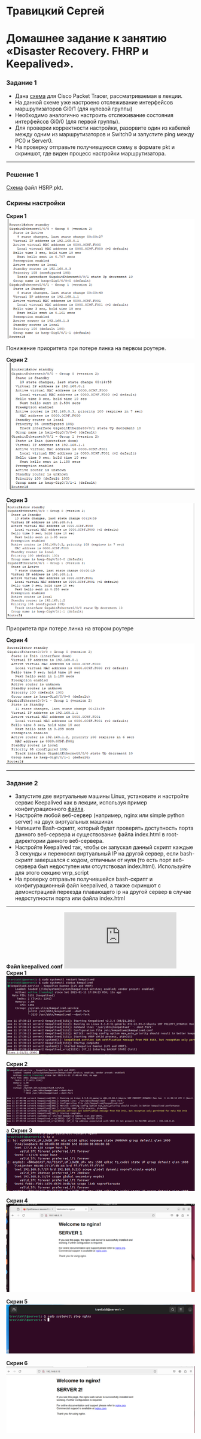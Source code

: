 # Травицкий Сергей
# Домашнее задание к занятию «Disaster Recovery. FHRP и Keepalived».  

### Задание 1
- Дана [схема](https://github.com/netology-code/sflt-homeworks/tree/main/1/hsrp_advanced.pkt) для Cisco Packet Tracer, рассматриваемая в лекции.
- На данной схеме уже настроено отслеживание интерфейсов маршрутизаторов Gi0/1 (для нулевой группы)
- Необходимо аналогично настроить отслеживание состояния интерфейсов Gi0/0 (для первой группы).
- Для проверки корректности настройки, разорвите один из кабелей между одним из маршрутизаторов и Switch0 и запустите ping между PC0 и Server0.
- На проверку отправьте получившуюся схему в формате pkt и скриншот, где виден процесс настройки маршрутизатора.

---
### Решение 1
[Cхемa](https://github.com/travickiy67/Disaster-Recovery/raw/refs/heads/main/files/HSRP.pkt) файл HSRP.pkt.  

### Скрины наcтройки

**Cкрин 1**  
![alt text](https://github.com/travickiy67/Disaster-Recovery/blob/main/img/img01.png)   

Понижение приоритета при потере линка на первом роутере.  

**Скрин 2**  
![alt text](https://github.com/travickiy67/Disaster-Recovery/blob/main/img/img02.png)  

**Скрин 3**  
![alt text](https://github.com/travickiy67/Disaster-Recovery/blob/main/img/img03.png)  

Приоритета при потере линка на втором роутере  

**Скрин 4**  
![alt text](https://github.com/travickiy67/Disaster-Recovery/blob/main/img/img04.png)  

---
### Задание 2
- Запустите две виртуальные машины Linux, установите и настройте сервис Keepalived как в лекции, используя пример конфигурационного [файла](https://github.com/netology-code/sflt-homeworks/blob/main/1/keepalived-simple.conf).
- Настройте любой веб-сервер (например, nginx или simple python server) на двух виртуальных машинах
- Напишите Bash-скрипт, который будет проверять доступность порта данного веб-сервера и существование файла index.html в root-директории данного веб-сервера.
- Настройте Keepalived так, чтобы он запускал данный скрипт каждые 3 секунды и переносил виртуальный IP на другой сервер, если bash-скрипт завершался с кодом, отличным от нуля (то есть порт веб-сервера был недоступен или отсутствовал index.html). Используйте для этого секцию vrrp_script
- На проверку отправьте получившейся bash-скрипт и конфигурационный файл keepalived, а также скриншот с демонстрацией переезда плавающего ip на другой сервер в случае недоступности порта или файла index.html

---

**Файл keepalived.conf**
![alt text](https://github.com/travickiy67/Disaster-Recovery/blob/main/files/keepalived.conf)  
**Скрин 1**  
![alt text](https://github.com/travickiy67/Disaster-Recovery/blob/main/img/img1.1.png)  

**Скрин 2**  
![alt text](https://github.com/travickiy67/Disaster-Recovery/blob/main/img/img1.2.png)  
а
**Скрин 3**  
![alt text](https://github.com/travickiy67/Disaster-Recovery/blob/main/img/img1.3.png)  

**Скрин 4**  
![alt text](https://github.com/travickiy67/Disaster-Recovery/blob/main/img/img1.4.png)  

**Скрин 5**  
![alt text](https://github.com/travickiy67/Disaster-Recovery/blob/main/img/img1.5.png)  

**Скрин 6**  
![alt text](https://github.com/travickiy67/Disaster-Recovery/blob/main/img/img1.6.png)  
